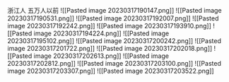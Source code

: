 浙江人 五万人以前
![[Pasted image 20230317190147.png]]
![[Pasted image 20230317190531.png]]
![[Pasted image 20230317192007.png]]
![[Pasted image 20230317192242.png]]
![[Pasted image 20230317193910.png]]
![[Pasted image 20230317194224.png]]
![[Pasted image 20230317195102.png]]
![[Pasted image 20230317200242.png]]
![[Pasted image 20230317201722.png]]
![[Pasted image 20230317202018.png]]
![[Pasted image 20230317202613.png]]
![[Pasted image 20230317202812.png]]
![[Pasted image 20230317203100.png]]
![[Pasted image 20230317203307.png]]
![[Pasted image 20230317203522.png]]